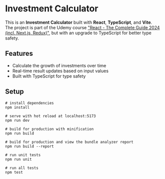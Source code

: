 # Investment Calculator

This is an **Investment Calculator** built with **React**, **TypeScript**, and **Vite**. The project is part of the Udemy course ["React - The Complete Guide 2024 (incl. Next.js, Redux)"](https://www.udemy.com/course/react-the-complete-guide-incl-redux), but with an upgrade to TypeScript for better type safety.

## Features
- Calculate the growth of investments over time
- Real-time result updates based on input values
- Built with TypeScript for type safety

## Setup

```
# install dependencies
npm install

# serve with hot reload at localhost:5173
npm run dev

# build for production with minification
npm run build

# build for production and view the bundle analyzer report
npm run build --report

# run unit tests
npm run unit

# run all tests
npm test
```
